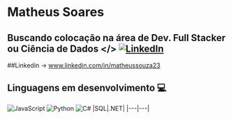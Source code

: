 
# Matheus Soares

## Buscando colocação na área de Dev. Full Stacker ou Ciência de Dados </> [![LinkedIn](https://img.shields.io/badge/LinkedIn-0077B5?style=for-the-badge&logo=linkedin&logoColor=white)](www.linkedin.com/in/matheussouza23)

##Linkedin ->  www.linkedin.com/in/matheussouza23

## Linguagens em desenvolvimento 💻
![JavaScript](https://img.shields.io/badge/JavaScript-F7DF1E?style=for-the-badge&logo=javascript&logoColor=black) ![Python](https://img.shields.io/badge/python-3670A0?style=for-the-badge&logo=python&logoColor=ffdd54) ![C#](https://img.shields.io/badge/C%23-239120?style=for-the-badge&logo=c-sharp&logoColor=white)
|SQL|.NET|
|---|---|
